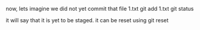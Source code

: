 now, lets imagine we did not yet commit that file 1.txt
git add 1.txt
git status

it will say that it is yet to be staged. it can be reset using git reset

